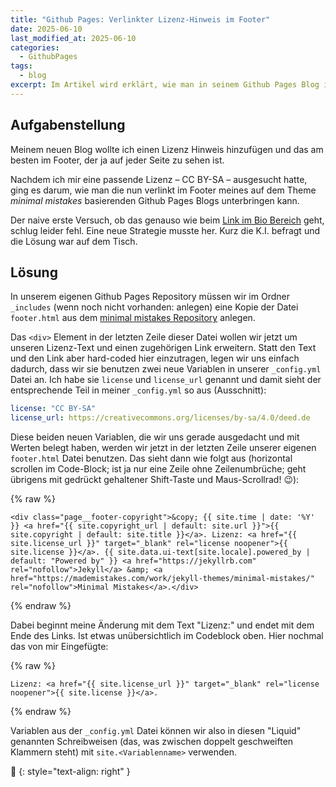 ```yaml
---
title: "Github Pages: Verlinkter Lizenz-Hinweis im Footer"
date: 2025-06-10
last_modified_at: 2025-06-10
categories:
  - GithubPages
tags:
  - blog
excerpt: Im Artikel wird erklärt, wie man in seinem Github Pages Blog im Footer einen verlinkten Lizenz Hinweis unterbringen kann.
---
```


## Aufgabenstellung 
Meinem neuen Blog wollte ich einen Lizenz Hinweis hinzufügen und das am besten im Footer, der ja auf jeder Seite zu sehen ist.

Nachdem ich mir eine passende Lizenz – CC BY-SA – ausgesucht hatte, ging es darum, wie man die nun verlinkt im Footer meines auf dem Theme _minimal mistakes_ basierenden Github Pages Blogs unterbringen kann.

Der naive erste Versuch, ob das genauso wie beim [Link im Bio Bereich][bio-link] geht, schlug leider fehl. Eine neue Strategie musste her. Kurz die K.I. befragt und die Lösung war auf dem Tisch.

## Lösung
In unserem eigenen Github Pages Repository müssen wir im Ordner `_includes` (wenn noch nicht vorhanden: anlegen) eine Kopie der Datei `footer.html` aus dem [minimal mistakes Repository](https://github.com/mmistakes/minimal-mistakes/blob/master/_includes/footer.html) anlegen.

Das `<div>` Element in der letzten Zeile dieser Datei wollen wir jetzt um unseren Lizenz-Text und einen zugehörigen Link erweitern. Statt den Text und den Link aber hard-coded hier einzutragen, legen wir uns einfach dadurch, dass wir sie benutzen zwei neue Variablen in unserer `_config.yml` Datei an. Ich habe sie `license` und `license_url` genannt und damit sieht der entsprechende Teil in meiner `_config.yml` so aus (Ausschnitt):

```yaml
license: "CC BY-SA"
license_url: https://creativecommons.org/licenses/by-sa/4.0/deed.de
```

Diese beiden neuen Variablen, die wir uns gerade ausgedacht und mit Werten belegt haben, werden wir jetzt in der letzten Zeile unserer eigenen `footer.html` Datei benutzen. Das sieht dann wie folgt aus (horizontal scrollen im Code-Block; ist ja nur eine Zeile ohne Zeilenumbrüche; geht übrigens mit gedrückt gehaltener Shift-Taste und Maus-Scrollrad! 😉):

{% raw %}
```liquid
<div class="page__footer-copyright">&copy; {{ site.time | date: '%Y' }} <a href="{{ site.copyright_url | default: site.url }}">{{ site.copyright | default: site.title }}</a>. Lizenz: <a href="{{ site.license_url }}" target="_blank" rel="license noopener">{{ site.license }}</a>. {{ site.data.ui-text[site.locale].powered_by | default: "Powered by" }} <a href="https://jekyllrb.com" rel="nofollow">Jekyll</a> &amp; <a href="https://mademistakes.com/work/jekyll-themes/minimal-mistakes/" rel="nofollow">Minimal Mistakes</a>.</div>
```
{% endraw %}

Dabei beginnt meine Änderung mit dem Text "Lizenz:" und endet mit dem Ende des Links. Ist etwas unübersichtlich im Codeblock oben. Hier nochmal das von mir Eingefügte:

{% raw %}
```liquid
Lizenz: <a href="{{ site.license_url }}" target="_blank" rel="license noopener">{{ site.license }}</a>.
```
{% endraw %}

Variablen aus der `_config.yml` Datei können wir also in diesen "Liquid" genannten Schreibweisen (das, was zwischen doppelt geschweiften Klammern steht) mit `site.<Variablenname>` verwenden.

🔲
{: style="text-align: right" }

[bio-link]: https://blog.metawops.de/githubpages/Link-im-Bio-Feld/